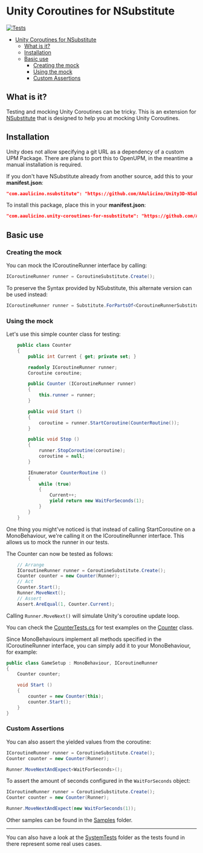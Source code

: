 Unity Coroutines for NSubstitute
========
[![Tests](https://github.com/AAulicino/Unity-Coroutines-for-NSubstitute/actions/workflows/main.yml/badge.svg)](https://github.com/AAulicino/Unity-Coroutines-for-NSubstitute/actions/workflows/main.yml)

- [Unity Coroutines for NSubstitute](#unity-coroutines-for-nsubstitute)
  * [What is it?](#what-is-it)
  * [Installation](#installation)
  * [Basic use](#basic-use)
    + [Creating the mock](#creating-the-mock)
    + [Using the mock](#using-the-mock)
    + [Custom Assertions](#custom-assertions)

## What is it?

Testing and mocking Unity Coroutines can be tricky. This is an extension for
[NSubstitute](https://nsubstitute.github.io/) that is designed to help you at mocking Unity
Coroutines.

## Installation

Unity does not allow specifying a git URL as a dependency of a custom UPM Package.
There are plans to port this to OpenUPM, in the meantime a manual installation is required.

If you don't have NSubstitute already from another source, add this to your **manifest.json**:

```json
"com.aaulicino.nsubstitute": "https://github.com/AAulicino/Unity3D-NSubstitute.git"
```

To install this package, place this in your **manifest.json**:

```json
"com.aaulicino.unity-coroutines-for-nsubstitute": "https://github.com/AAulicino/Unity-Coroutines-for-NSubstitute.git"
```

## Basic use

### Creating the mock

You can mock the ICoroutineRunner interface by calling:

```csharp
ICoroutineRunner runner = CoroutineSubstitute.Create();
```

To preserve the Syntax provided by NSubstitute, this alternate version can be used instead:

```csharp
ICoroutineRunner runner = Substitute.ForPartsOf<CoroutineRunnerSubstitute>();
```

### Using the mock

Let's use this simple counter class for testing:

```csharp
    public class Counter
    {
        public int Current { get; private set; }

        readonly ICoroutineRunner runner;
        Coroutine coroutine;

        public Counter (ICoroutineRunner runner)
        {
            this.runner = runner;
        }

        public void Start ()
        {
            coroutine = runner.StartCoroutine(CounterRoutine());
        }

        public void Stop ()
        {
            runner.StopCoroutine(coroutine);
            coroutine = null;
        }

        IEnumerator CounterRoutine ()
        {
            while (true)
            {
                Current++;
                yield return new WaitForSeconds(1);
            }
        }
    }
```

One thing you might've noticed is that instead of calling StartCoroutine on a MonoBehaviour,
we're calling it on the ICoroutineRunner interface. This allows us to mock the runner in our tests.

The Counter can now be tested as follows:

```csharp
    // Arrange
    ICoroutineRunner runner = CoroutineSubstitute.Create();
    Counter counter = new Counter(Runner);
    // Act
    Counter.Start();
    Runner.MoveNext();
    // Assert
    Assert.AreEqual(1, Counter.Current);
```

Calling `Runner.MoveNext()` will simulate Unity's coroutine update loop.

You can check the [CounterTests.cs](https://github.com/AAulicino/Unity-Coroutines-for-NSubstitute/blob/main/Tests/Editor/Samples/Counter/CounterTests.cs)
for test examples on the [Counter](https://github.com/AAulicino/Unity-Coroutines-for-NSubstitute/blob/main/Tests/Editor/Samples/Counter/Counter.cs) class.

Since MonoBehaviours implement all methods specified in the ICoroutineRunner interface, you can
simply add it to your MonoBehaviour, for example:

```csharp
public class GameSetup : MonoBehaviour, ICoroutineRunner
{
    Counter counter;

    void Start ()
    {
        counter = new Counter(this);
        counter.Start();
    }
}
```

### Custom Assertions

You can also assert the yielded values from the coroutine:

```csharp
ICoroutineRunner runner = CoroutineSubstitute.Create();
Counter counter = new Counter(Runner);

Runner.MoveNextAndExpect<WaitForSeconds>();
```

To assert the amount of seconds configured in the `WaitForSeconds` object:
```csharp
ICoroutineRunner runner = CoroutineSubstitute.Create();
Counter counter = new Counter(Runner);

Runner.MoveNextAndExpect(new WaitForSeconds(1));
```


Other samples can be found in the [Samples](https://github.com/AAulicino/Unity-Coroutines-for-NSubstitute/tree/main/Tests/Editor/Samples) folder.

---

You can also have a look at the [SystemTests](https://github.com/AAulicino/Unity-Coroutines-for-NSubstitute/tree/main/Tests/Editor/SystemTests) folder as the tests found in there represent some real uses cases.

